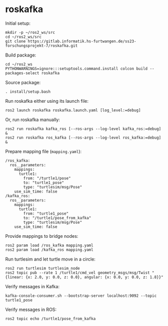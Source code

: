 # roskafka

Initial setup:

    mkdir -p ~/ros2_ws/src
    cd ~/ros2_ws/src
    git clone https://gitlab.informatik.hs-furtwangen.de/ss23-forschungsprojekt-7/roskafka.git

Build package:

    cd ~/ros2_ws
    PYTHONWARNINGS=ignore:::setuptools.command.install colcon build --packages-select roskafka

Source package:

    . install/setup.bash

Run roskafka either using its launch file:

    ros2 launch roskafka roskafka.launch.yaml [log_level:=debug]

Or, run roskafka manually:

    ros2 run roskafka kafka_ros [--ros-args --log-level kafka_ros:=debug] &
    ros2 run roskafka ros_kafka [--ros-args --log-level ros_kafka:=debug] &

Prepare mapping file (`mapping.yaml`):

    /ros_kafka:
      ros__parameters:
        mappings:
          turtle1:
            from: "/turtle1/pose"
            to: "turtle1_pose"
            type: "turtlesim/msg/Pose"
        use_sim_time: false
    /kafka_ros:
      ros__parameters:
        mappings:
          turtle1:
            from: "turtle1_pose"
            to: "/turtle1/pose_from_kafka"
            type: "turtlesim/msg/Pose"
        use_sim_time: false

Provide mappings to bridge nodes:

    ros2 param load /ros_kafka mapping.yaml
    ros2 param load /kafka_ros mapping.yaml

Run turtlesim and let turtle move in a circle:

    ros2 run turtlesim turtlesim_node
    ros2 topic pub --rate 1 /turtle1/cmd_vel geometry_msgs/msg/Twist "{linear: {x: 2.0, y: 0.0, z: 0.0}, angular: {x: 0.0, y: 0.0, z: 1.8}}"

Verify messages in Kafka:

    kafka-console-consumer.sh --bootstrap-server localhost:9092 --topic turtle1_pose

Verify messages in ROS:

    ros2 topic echo /turtle1/pose_from_kafka
